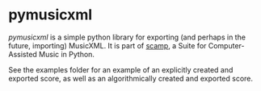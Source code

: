 # pymusicxml

_pymusicxml_ is a simple python library for exporting (and perhaps in the future, importing) MusicXML. It is part of [scamp](https://github.com/MarcTheSpark/scamp/), a Suite for Computer-Assisted Music in Python.

See the examples folder for an example of an explicitly created and exported score, as well as an algorithmically created and exported score.
